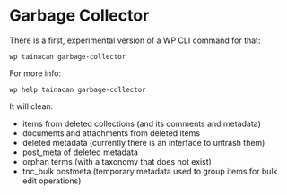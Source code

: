 # Garbage Collector 

There is a first, experimental version of a WP CLI command for that:

```
wp tainacan garbage-collector 
``` 

For more info: 
```
wp help tainacan garbage-collector 
``` 

It will clean:

* items from deleted collections (and its comments and metadata)
* documents and attachments from deleted items
* deleted metadata (currently there is an interface to untrash them)
* post_meta of deleted metadata
* orphan terms (with a taxonomy that does not exist)
* tnc_bulk postmeta (temporary metadata used to group items for bulk edit operations)
